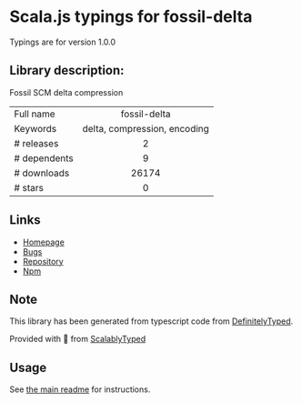 
# Scala.js typings for fossil-delta

Typings are for version 1.0.0

## Library description:
Fossil SCM delta compression

|                    |                 |
| ------------------ | :-------------: |
| Full name          | fossil-delta |
| Keywords           | delta, compression, encoding |
| # releases         | 2 |
| # dependents       | 9 |
| # downloads        | 26174 |
| # stars            | 0 |

## Links
- [Homepage](https://github.com/dchest/fossil-delta-js#readme)
- [Bugs](https://github.com/dchest/fossil-delta-js/issues)
- [Repository](https://github.com/dchest/fossil-delta-js)
- [Npm](https://www.npmjs.com/package/fossil-delta)
    


## Note
This library has been generated from typescript code from [DefinitelyTyped](https://definitelytyped.org).

Provided with :purple_heart: from [ScalablyTyped](https://github.com/oyvindberg/ScalablyTyped)

## Usage
See [the main readme](../../readme.md) for instructions.


